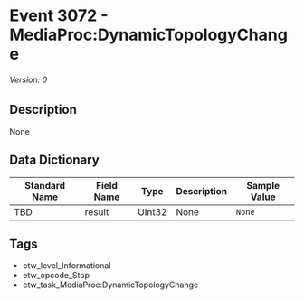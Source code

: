 # Event 3072 - MediaProc:DynamicTopologyChange
###### Version: 0

## Description
None

## Data Dictionary
|Standard Name|Field Name|Type|Description|Sample Value|
|---|---|---|---|---|
|TBD|result|UInt32|None|`None`|

## Tags
* etw_level_Informational
* etw_opcode_Stop
* etw_task_MediaProc:DynamicTopologyChange
